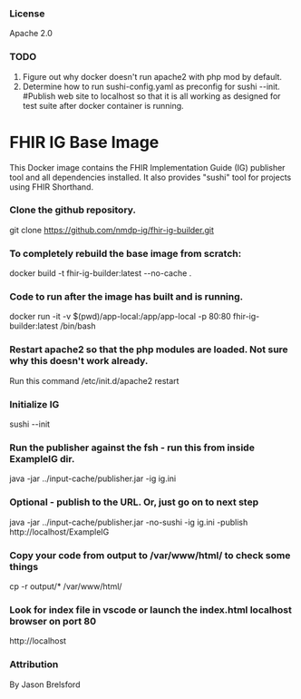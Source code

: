 ### License
Apache 2.0

### TODO
1.    Figure out why docker doesn't run apache2 with php mod by default.  
2.    Determine how to run sushi-config.yaml as preconfig for sushi --init.  #Publish web site to localhost so that it is all working as designed for test suite after docker container is running. 

# FHIR IG Base Image
This Docker image contains the FHIR Implementation Guide (IG) publisher tool and all dependencies installed. It also provides "sushi" tool for projects using FHIR Shorthand.
### Clone the github repository. 
git clone https://github.com/nmdp-ig/fhir-ig-builder.git
### To completely rebuild the base image from scratch:
docker build -t fhir-ig-builder:latest --no-cache .
### Code to run after the image has built and is running. 
docker run -it -v $(pwd)/app-local:/app/app-local -p 80:80 fhir-ig-builder:latest /bin/bash 
### Restart apache2 so that the php modules are loaded.  Not sure why this doesn't work already.
Run this command /etc/init.d/apache2 restart
### Initialize IG 
sushi --init 
### Run the publisher against the fsh - run this from inside ExampleIG dir.
java -jar ../input-cache/publisher.jar -ig ig.ini
### Optional - publish to the URL.  Or, just go on to next step
java -jar ../input-cache/publisher.jar -no-sushi -ig ig.ini -publish http://localhost/ExampleIG
### Copy your code from output to /var/www/html/ to check some things
cp -r output/* /var/www/html/
### Look for index file in vscode or launch the index.html localhost browser on port 80
http://localhost 

### Attribution
By Jason Brelsford
